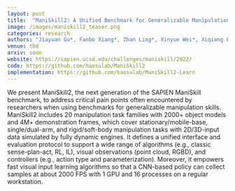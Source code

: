 ```yaml
---
layout: post
title:  "ManiSkill2: A Unified Benchmark for Generalizable Manipulation Skills"
image: /images/maniskill2_teaser.png
categories: research
authors: "Jiayuan Gu*, Fanbo Xiang*, Zhan Ling*, Xinyue Wei*, Xiqiang Liu*, <strong>Xuanlin Li*</strong>, Rui Chen*, Stone Tao*, Tongzhou Mu*, Pengwei Xie*, Yunchao Yao*, Yihe Tang, Xiaodi Yuan, Zhiao Huang, Hao Su"
venue: tbd
arxiv: soon
website: https://sapien.ucsd.edu/challenges/maniskill/2022/
code: https://github.com/haosulab/ManiSkill2
implementation: https://github.com/haosulab/ManiSkill2-Learn
---
```

We present ManiSkill2, the next generation of the SAPIEN ManiSkill benchmark, to address critical pain points often encountered by researchers when using benchmarks for generalizable manipulation skills. ManiSkill2 includes 20 manipulation task families with 2000+ object models and 4M+ demonstration frames, which cover stationary/mobile-base, single/dual-arm, and rigid/soft-body manipulation tasks with 2D/3D-input data simulated by fully dynamic engines. It defines a unified interface and evaluation protocol to support a wide range of algorithms (e.g., classic sense-plan-act, RL, IL), visual observations (point cloud, RGBD), and controllers (e.g., action type and parameterization). Moreover, it empowers fast visual input learning algorithms so that a CNN-based policy can collect samples at about 2000 FPS with 1 GPU and 16 processes on a regular workstation. 